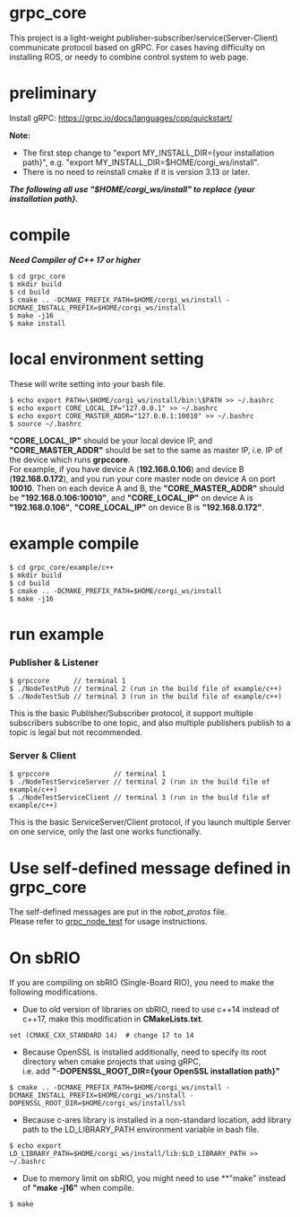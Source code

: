 # grpc_core
This project is a light-weight publisher-subscriber/service(Server-Client) communicate protocol based on gRPC. For cases having difficulty on installing ROS, or needy to combine control system to web page.

# preliminary
Install gRPC: https://grpc.io/docs/languages/cpp/quickstart/  

**Note:**
* The first step change to "export MY_INSTALL_DIR={your installation path}", e.g. "export MY_INSTALL_DIR=$HOME/corgi_ws/install".
* There is no need to reinstall cmake if it is version 3.13 or later.

***The following all use "$HOME/corgi_ws/install" to replace {your installation path}.***
# compile
***Need Compiler of C++ 17 or higher***
```
$ cd grpc_core
$ mkdir build
$ cd build
$ cmake .. -DCMAKE_PREFIX_PATH=$HOME/corgi_ws/install -DCMAKE_INSTALL_PREFIX=$HOME/corgi_ws/install
$ make -j16
$ make install
```

# local environment setting
These will write setting into your bash file.
```
$ echo export PATH=\$HOME/corgi_ws/install/bin:\$PATH >> ~/.bashrc
$ echo export CORE_LOCAL_IP="127.0.0.1" >> ~/.bashrc
$ echo export CORE_MASTER_ADDR="127.0.0.1:10010" >> ~/.bashrc
$ source ~/.bashrc
```
**"CORE_LOCAL_IP"** should be your local device IP, and **"CORE_MASTER_ADDR"** should be set to the same as master IP, i.e. IP of the device which runs **grpccore**.  
For example, if you have device A (**192.168.0.106**) and device B (**192.168.0.172**), and you run your core master node on device A on port **10010**. Then on each device A and B, the **"CORE_MASTER_ADDR"** should be **"192.168.0.106:10010"**, and **"CORE_LOCAL_IP"** on device A is **"192.168.0.106"**, **"CORE_LOCAL_IP"** on device B is **"192.168.0.172"**. 

# example compile
```
$ cd grpc_core/example/c++ 
$ mkdir build 
$ cd build 
$ cmake .. -DCMAKE_PREFIX_PATH=$HOME/corgi_ws/install
$ make -j16
```

# run example
### Publisher & Listener
```
$ grpccore      // terminal 1
$ ./NodeTestPub // terminal 2 (run in the build file of example/c++)
$ ./NodeTestSub // terminal 3 (run in the build file of example/c++)
```
This is the basic Publisher/Subscriber protocol, it support multiple subscribers subscribe to one topic, and also multiple publishers publish to a topic is legal but not recommended.
### Server & Client
```
$ grpccore                // terminal 1
$ ./NodeTestServiceServer // terminal 2 (run in the build file of example/c++)
$ ./NodeTestServiceClient // terminal 3 (run in the build file of example/c++)
```
This is the basic ServiceServer/Client protocol, if you launch multiple Server on one service, only the last one works functionally.

# Use self-defined message defined in grpc_core
The self-defined messages are put in the *robot_protos* file.  
Please refer to [grpc_node_test](https://github.com/kyle1548/grpc_node_test) for usage instructions.

# On sbRIO
If you are compiling on sbRIO (Single-Board RIO), you need to make the following modifications.
* Due to old version of libraries on sbRIO, need to use c++14 instead of c++17, make this modification in **CMakeLists.txt**.
```
set (CMAKE_CXX_STANDARD 14)  # change 17 to 14
```
* Because OpenSSL is installed additionally, need to specify its root directory when cmake projects that using gRPC,  
i.e. add **"-DOPENSSL_ROOT_DIR={your OpenSSL installation path}"**
```
$ cmake .. -DCMAKE_PREFIX_PATH=$HOME/corgi_ws/install -DCMAKE_INSTALL_PREFIX=$HOME/corgi_ws/install -DOPENSSL_ROOT_DIR=$HOME/corgi_ws/install/ssl
```
*  Because c-ares library is installed in a non-standard location, add library path to the LD_LIBRARY_PATH environment variable in bash file.
```
$ echo export LD_LIBRARY_PATH=$HOME/corgi_ws/install/lib:$LD_LIBRARY_PATH >> ~/.bashrc
```
* Due to memory limit on sbRIO, you might need to use **"make" instead of **"make -j16"** when compile.
```
$ make
```

